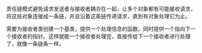 责任链模式避免请求发送者与接收者耦合在一起，让多个对象都有可能接收请求，将这些对象连接成一条链，并且沿着这条链传递请求，直到有对象处理它为止。

需要为接收者类创建一个基类，提供一个处理信息的函数，同时提供一个指向下一个接收者的指针。这样就能一个接收者处理完，直接传给下一个接收者进行处理了，就像一条链条一样。

